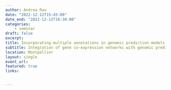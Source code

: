 ```yaml
---
author: Andrea Rau
date: "2022-12-12T15:45:00"
date_end: "2022-12-12T16:30:00"
categories:
    - seminar
draft: false
excerpt: 
title: Incorporating multiple annotations in genomic prediction models
subtitle: Integration of gene co-expression networks with genomic prediction (IGEN) Workshop, CIRAD
location: Montpellier
layout: single
event_url: 
featured: true
links:


---
```




